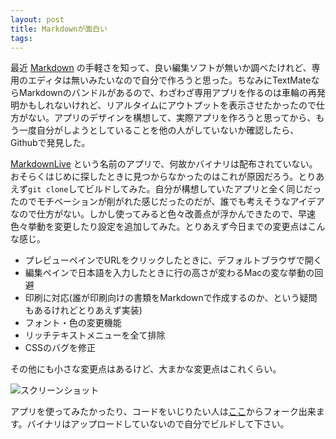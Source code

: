 ```yaml
---
layout: post
title: Markdownが面白い
tags: 
---
```



最近 [Markdown][1] の手軽さを知って、良い編集ソフトが無いか調べたけれど、専用のエディタは無いみたいなので自分で作ろうと思った。ちなみにTextMateならMarkdownのバンドルがあるので、わざわざ専用アプリを作るのは車輪の再発明かもしれないけれど、リアルタイムにアウトプットを表示させたかったので仕方がない。アプリのデザインを構想して、実際アプリを作ろうと思ってから、もう一度自分がしようとしていることを他の人がしていないか確認したら、Githubで発見した。

[MarkdownLive][2] という名前のアプリで、何故かバイナリは配布されていない。おそらくはじめに探したときに見つからなかったのはこれが原因だろう。とりあえず`git clone`してビルドしてみた。自分が構想していたアプリと全く同じだったのでモチベーションが削がれた感じだったのだが、誰でも考えそうなアイデアなので仕方がない。しかし使ってみると色々改善点が浮かんできたので、早速色々挙動を変更したり設定を追加してみた。とりあえず今日までの変更点はこんな感じ。

<!--more-->

- プレビューペインでURLをクリックしたときに、デフォルトブラウザで開く
- 編集ペインで日本語を入力したときに行の高さが変わるMacの変な挙動の回避
- 印刷に対応(誰が印刷向けの書類をMarkdownで作成するのか、という疑問もあるけれどとりあえず実装)
- フォント・色の変更機能
- リッチテキストメニューを全て排除
- CSSのバグを修正

その他にも小さな変更点はあるけど、大まかな変更点はこれくらい。

![スクリーンショット][3]

アプリを使ってみたかったり、コードをいじりたい人は[ここ][4]からフォーク出来ます。バイナリはアップロードしていないので自分でビルドして下さい。

[1]: http://daringfireball.net/projects/markdown/
[2]: https://github.com/rentzsch/markdownlive
[3]: http://blog.aki-null.net/images/markdown/screenshot.png
[4]: https://github.com/aki-null/markdownlive
